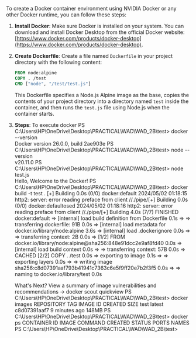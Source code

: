 To create a Docker container environment using NVIDIA Docker or any other Docker runtime, you can follow these steps:

1. **Install Docker**: Make sure Docker is installed on your system. You can download and install Docker Desktop from the official Docker website: [https://www.docker.com/products/docker-desktop](https://www.docker.com/products/docker-desktop).

2. **Create Dockerfile**: Create a file named `Dockerfile` in your project directory with the following content:

    ```Dockerfile
    FROM node:alpine
    COPY . /test
    CMD ["node", "/test/test.js"]
    ```

    This Dockerfile specifies a Node.js Alpine image as the base, copies the contents of your project directory into a directory named `test` inside the container, and then runs the `test.js` file using Node.js when the container starts.

3. **Steps**: To execute docker
    PS C:\Users\HP\OneDrive\Desktop\PRACTICAL\WAD\WAD_2B\test> docker --version   
    Docker version 26.0.0, build 2ae903e
    PS C:\Users\HP\OneDrive\Desktop\PRACTICAL\WAD\WAD_2B\test> node --version     
    v20.11.0
    PS C:\Users\HP\OneDrive\Desktop\PRACTICAL\WAD\WAD_2B\test> node test.js       
    Hello, Welcome to the Docker!
    PS C:\Users\HP\OneDrive\Desktop\PRACTICAL\WAD\WAD_2B\test> docker build -t test .
    [+] Building 0.0s (0/0)  docker:default
    2024/05/02 01:18:15 http2: server: error reading preface from client //./pipe/[+] Building 0.0s (0/0)  docker:defaultosed
    2024/05/02 01:18:16 http2: server: error reading preface from client //./pipe/[+] Building 4.0s (7/7) FINISHED                               docker:default
    => [internal] load build definition from Dockerfile                     0.1s
    => => transferring dockerfile: 91B                                      0.0s
    => [internal] load metadata for docker.io/library/node:alpine           3.6s
    => [internal] load .dockerignore                                        0.0s
    => => transferring context: 2B                                          0.0s
    => [1/2] FROM docker.io/library/node:alpine@sha256:848e91dcc2e9af8fd40  0.0s
    => [internal] load build context                                        0.0s
    => => transferring context: 57B                                         0.0s
    => CACHED [2/2] COPY . /test                                            0.0s 
    => exporting to image                                                   0.1s
    => => exporting layers                                                  0.0s 
    => => writing image sha256:c8d07391aaf793b41941c7363c6e5f9ff20e7b2f3f5  0.0s 
    => => naming to docker.io/library/test                                  0.0s 

    What's Next?
    View a summary of image vulnerabilities and recommendations → docker scout quickview
    PS C:\Users\HP\OneDrive\Desktop\PRACTICAL\WAD\WAD_2B\test> docker images
    REPOSITORY   TAG       IMAGE ID       CREATED         SIZE
    test         latest    c8d07391aaf7   9 minutes ago   148MB
    PS C:\Users\HP\OneDrive\Desktop\PRACTICAL\WAD\WAD_2B\test> docker ps
    CONTAINER ID   IMAGE     COMMAND   CREATED   STATUS    PORTS     NAMES
    PS C:\Users\HP\OneDrive\Desktop\PRACTICAL\WAD\WAD_2B\test> 